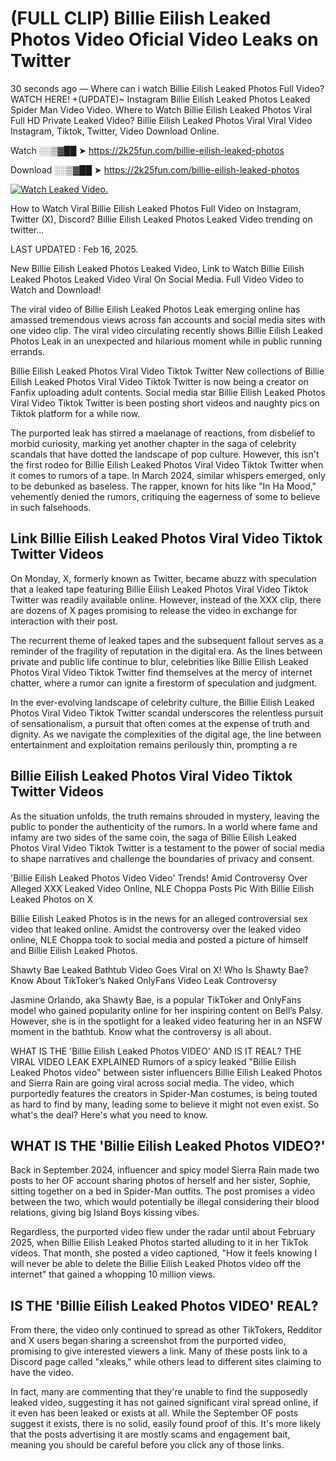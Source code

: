 # (FULL CLIP) Billie Eilish Leaked Photos Video Oficial Video Leaks on Twitter

30 seconds ago — Where can i watch Billie Eilish Leaked Photos Full Video? WATCH HERE! +(UPDATE)~ Instagram Billie Eilish Leaked Photos Leaked Spider Man Video Video. Where to Watch Billie Eilish Leaked Photos Viral Full HD Private Leaked Video? Billie Eilish Leaked Photos Viral Viral Video Instagram, Tiktok, Twitter, Video Download Online.

Watch ░░▒▓██ ➤ https://2k25fun.com/billie-eilish-leaked-photos

Download ░░▒▓██ ➤ https://2k25fun.com/billie-eilish-leaked-photos

[![Watch Leaked Video.](https://miro.medium.com/v2/resize:fit:828/format:webp/1*cilzJN44JGOrTw9NJCrNHA.gif "Watch Leaked Video")](https://2k25fun.com/billie-eilish-leaked-photos)

How to Watch Viral Billie Eilish Leaked Photos Full Video on Instagram, Twitter (X), Discord? Billie Eilish Leaked Photos Leaked Video trending on twitter...

LAST UPDATED : Feb 16, 2025.

New Billie Eilish Leaked Photos Leaked Video, Link to Watch Billie Eilish Leaked Photos Leaked Video Viral On Social Media. Full Video Video to Watch and Download!

The viral video of Billie Eilish Leaked Photos Leak emerging online has amassed tremendous views across fan accounts and social media sites with one video clip. The viral video circulating recently shows Billie Eilish Leaked Photos Leak in an unexpected and hilarious moment while in public running errands.

Billie Eilish Leaked Photos Viral Video Tiktok Twitter New collections of Billie Eilish Leaked Photos Viral Video Tiktok Twitter is now being a creator on Fanfix uploading adult contents. Social media star Billie Eilish Leaked Photos Viral Video Tiktok Twitter is been posting short videos and naughty pics on Tiktok platform for a while now.

The purported leak has stirred a maelanage of reactions, from disbelief to morbid curiosity, marking yet another chapter in the saga of celebrity scandals that have dotted the landscape of pop culture. However, this isn't the first rodeo for Billie Eilish Leaked Photos Viral Video Tiktok Twitter when it comes to rumors of a tape. In March 2024, similar whispers emerged, only to be debunked as baseless. The rapper, known for hits like "In Ha Mood," vehemently denied the rumors, critiquing the eagerness of some to believe in such falsehoods.

## Link Billie Eilish Leaked Photos Viral Video Tiktok Twitter Videos

On Monday, X, formerly known as Twitter, became abuzz with speculation that a leaked tape featuring Billie Eilish Leaked Photos Viral Video Tiktok Twitter was readily available online. However, instead of the XXX clip, there are dozens of X pages promising to release the video in exchange for interaction with their post.

The recurrent theme of leaked tapes and the subsequent fallout serves as a reminder of the fragility of reputation in the digital era. As the lines between private and public life continue to blur, celebrities like Billie Eilish Leaked Photos Viral Video Tiktok Twitter find themselves at the mercy of internet chatter, where a rumor can ignite a firestorm of speculation and judgment.

In the ever-evolving landscape of celebrity culture, the Billie Eilish Leaked Photos Viral Video Tiktok Twitter scandal underscores the relentless pursuit of sensationalism, a pursuit that often comes at the expense of truth and dignity. As we navigate the complexities of the digital age, the line between entertainment and exploitation remains perilously thin, prompting a re

##  Billie Eilish Leaked Photos Viral Video Tiktok Twitter Videos

As the situation unfolds, the truth remains shrouded in mystery, leaving the public to ponder the authenticity of the rumors. In a world where fame and infamy are two sides of the same coin, the saga of Billie Eilish Leaked Photos Viral Video Tiktok Twitter is a testament to the power of social media to shape narratives and challenge the boundaries of privacy and consent.

'Billie Eilish Leaked Photos Video Video' Trends! Amid Controversy Over Alleged XXX Leaked Video Online, NLE Choppa Posts Pic With Billie Eilish Leaked Photos on X

Billie Eilish Leaked Photos is in the news for an alleged controversial sex video that leaked online. Amidst the controversy over the leaked video online, NLE Choppa took to social media and posted a picture of himself and Billie Eilish Leaked Photos.

Shawty Bae Leaked Bathtub Video Goes Viral on X! Who Is Shawty Bae? Know About TikToker’s Naked OnlyFans Video Leak Controversy

Jasmine Orlando, aka Shawty Bae, is a popular TikToker and OnlyFans model who gained popularity online for her inspiring content on Bell’s Palsy. However, she is in the spotlight for a leaked video featuring her in an NSFW moment in the bathtub. Know what the controversy is all about.

WHAT IS THE 'Billie Eilish Leaked Photos VIDEO' AND IS IT REAL? THE VIRAL VIDEO LEAK EXPLAINED Rumors of a spicy leaked "Billie Eilish Leaked Photos video" between sister influencers Billie Eilish Leaked Photos and Sierra Rain are going viral across social media. The video, which purportedly features the creators in Spider-Man costumes, is being touted as hard to find by many, leading some to believe it might not even exist. So what's the deal? Here's what you need to know.

## WHAT IS THE 'Billie Eilish Leaked Photos VIDEO?'

Back in September 2024, influencer and spicy model Sierra Rain made two posts to her OF account sharing photos of herself and her sister, Sophie, sitting together on a bed in Spider-Man outfits. The post promises a video between the two, which would potentially be illegal considering their blood relations, giving big Island Boys kissing vibes.

Regardless, the purported video flew under the radar until about February 2025, when Billie Eilish Leaked Photos started alluding to it in her TikTok videos. That month, she posted a video captioned, "How it feels knowing I will never be able to delete the Billie Eilish Leaked Photos video off the internet" that gained a whopping 10 million views.

## IS THE 'Billie Eilish Leaked Photos VIDEO' REAL?

From there, the video only continued to spread as other TikTokers, Redditor and X users began sharing a screenshot from the purported video, promising to give interested viewers a link. Many of these posts link to a Discord page called "xleaks," while others lead to different sites claiming to have the video.

In fact, many are commenting that they're unable to find the supposedly leaked video, suggesting it has not gained significant viral spread online, if it even has been leaked or exists at all. While the September OF posts suggest it exists, there is no solid, easily found proof of this. It's more likely that the posts advertising it are mostly scams and engagement bait, meaning you should be careful before you click any of those links.